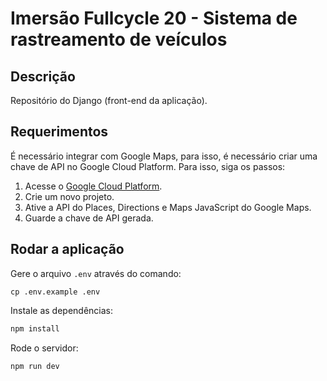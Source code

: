 # Imersão Fullcycle 20 - Sistema de rastreamento de veículos

## Descrição

Repositório do Django (front-end da aplicação).

## Requerimentos

É necessário integrar com Google Maps, para isso, é necessário criar uma chave de API no Google Cloud Platform. Para isso, siga os passos:

1. Acesse o [Google Cloud Platform](https://cloud.google.com/).
2. Crie um novo projeto.
3. Ative a API do Places, Directions e Maps JavaScript do Google Maps.
4. Guarde a chave de API gerada.

## Rodar a aplicação

Gere o arquivo `.env` através do comando:

```
cp .env.example .env
```

Instale as dependências:

```bash
npm install
```

Rode o servidor:

```bash
npm run dev
```



